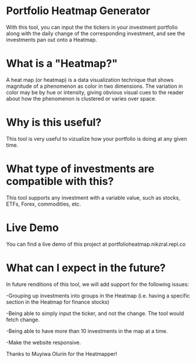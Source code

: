 # Portfolio Heatmap Generator
With this tool, you can input the the tickers in your investment portfolio along with the daily change of the corresponding investment, and see the investments pan out onto a Heatmap.

# What is a "Heatmap?"
A heat map (or heatmap) is a data visualization technique that shows magnitude of a phenomenon as color in two dimensions. The variation in color may be by hue or intensity, giving obvious visual cues to the reader about how the phenomenon is clustered or varies over space.

# Why is this useful? 
This tool is very useful to vizualize how your portfolio is doing at any given time.

# What type of investments are compatible with this?
This tool supports any investment with a variable value, such as stocks, ETFs, Forex, commodities, etc.

# Live Demo
You can find a live demo of this project at portfolioheatmap.nikzral.repl.co

# What can I expect in the future?
In future renditions of this tool, we will add support for the following issues:

  -Grouping up investments into groups in the Heatmap (i.e. having a specific section in the Heatmap for finance stocks)
  
  -Being able to simply input the ticker, and not the change. The tool would fetch change.
  
  -Being able to have more than 10 investments in the map at a time.
  
  -Make the website responsive.
  
  
Thanks to Muyiwa Olurin for the Heatmapper!
